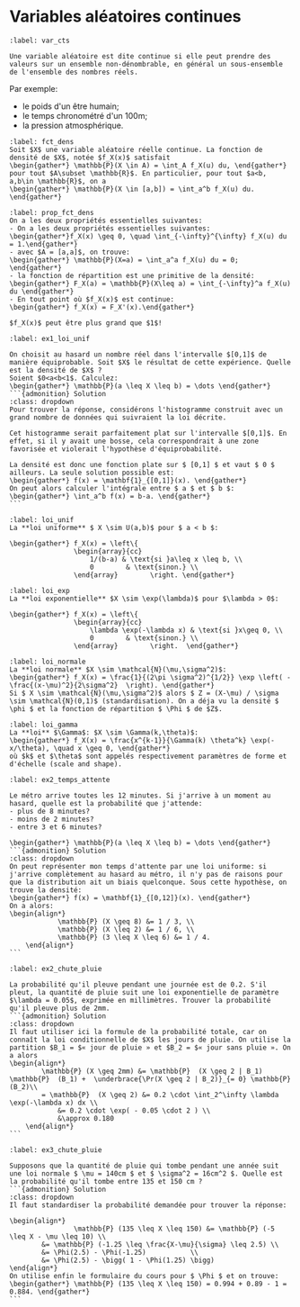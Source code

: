 # Variables aléatoires continues

````{prf:definition} Variable aléatoire continue
:label: var_cts

Une variable aléatoire est dite continue si elle peut prendre des valeurs sur un ensemble non-dénombrable, en général un sous-ensemble de l'ensemble des nombres réels.
````

Par exemple:
- le poids d'un être humain;
- le temps chronométré d'un 100m;
- la pression atmosphérique.

````{prf:definition} Fonction de densité
:label: fct_dens
Soit $X$ une variable aléatoire réelle continue. La fonction de densité de $X$, notée $f_X(x)$ satisfait
\begin{gather*} \mathbb{P}(X \in A) = \int_A f_X(u) du, \end{gather*}
pour tout $A\subset \mathbb{R}$. En particulier, pour tout $a<b, a,b\in \mathbb{R}$, on a
\begin{gather*} \mathbb{P}(X \in [a,b]) = \int_a^b f_X(u) du. \end{gather*}
````

```{prf:property} Fonctions de densité
:label: prop_fct_dens
On a les deux propriétés essentielles suivantes:
- On a les deux propriétés essentielles suivantes:
\begin{gather*}f_X(x) \geq 0, \quad \int_{-\infty}^{\infty} f_X(u) du = 1.\end{gather*}
- avec $A = [a,a]$, on trouve:
\begin{gather*} \mathbb{P}(X=a) = \int_a^a f_X(u) du = 0; \end{gather*}
- la fonction de répartition est une primitive de la densité:
\begin{gather*} F_X(a) = \mathbb{P}(X\leq a) = \int_{-\infty}^a f_X(u) du \end{gather*}
- En tout point où $f_X(x)$ est continue:
\begin{gather*} f_X(x) = F_X'(x).\end{gather*}
```

```{warning}
$f_X(x)$ peut être plus grand que $1$!
```

````{prf:example}
:label: ex1_loi_unif

On choisit au hasard un nombre réel dans l'intervalle $[0,1]$ de manière équiprobable. Soit $X$ le résultat de cette expérience. Quelle est la densité de $X$ ?
Soient $0<a<b<1$. Calculez:
\begin{gather*} \mathbb{P}(a \leq X \leq b) = \dots \end{gather*}
```{admonition} Solution
:class: dropdown
Pour trouver la réponse, considérons l'histogramme construit avec un grand nombre de données qui suivraient la loi décrite.
    
Cet histogramme serait parfaitement plat sur l'intervalle $[0,1]$. En effet, si il y avait une bosse, cela correspondrait à une zone favorisée et violerait l'hypothèse d'équiprobabilité.
    
La densité est donc une fonction plate sur $ [0,1] $ et vaut $ 0 $ ailleurs. La seule solution possible est:
\begin{gather*} f(x) = \mathbf{1}_{[0,1]}(x). \end{gather*}
On peut alors calculer l'intégrale entre $ a $ et $ b $:
\begin{gather*} \int_a^b f(x) = b-a. \end{gather*}
```
````


```{prf:definition} Loi uniforme
:label: loi_unif
La **loi uniforme** $ X \sim U(a,b)$ pour $ a < b $:
        
\begin{gather*} f_X(x) = \left\{ 
                \begin{array}{cc}
                    1/(b-a) & \text{si }a\leq x \leq b, \\
                    0        & \text{sinon.} \\
                \end{array}        \right. \end{gather*}
```

```{prf:definition} Loi exponentielle
:label: loi_exp
La **loi exponentielle** $X \sim \exp(\lambda)$ pour $\lambda > 0$:
        
\begin{gather*} f_X(x) = \left\{ 
                \begin{array}{cc}
                    \lambda \exp(-\lambda x) & \text{si }x\geq 0, \\
                    0        & \text{sinon.} \\
                \end{array}        \right.  \end{gather*}
```

```{prf:definition} Loi normale
:label: loi_normale
La **loi normale** $X \sim \mathcal{N}(\mu,\sigma^2)$:        
\begin{gather*} f_X(x) = \frac{1}{(2\pi \sigma^2)^{1/2}} \exp \left( -  \frac{(x-\mu)^2}{2\sigma^2}  \right). \end{gather*}
Si $ X \sim \mathcal{N}(\mu,\sigma^2)$ alors $ Z = (X-\mu) / \sigma \sim \mathcal{N}(0,1)$ (standardisation). On a déja vu la densité $ \phi $ et la fonction de répartition $ \Phi $ de $Z$. 
```

````{prf:definition} Loi Gamma
:label: loi_gamma
La **loi** $\Gamma$: $X \sim \Gamma(k,\theta)$:        
\begin{gather*} f_X(x) = \frac{x^{k-1}}{\Gamma(k) \theta^k} \exp(- x/\theta), \quad x \geq 0, \end{gather*}
où $k$ et $\theta$ sont appelés respectivement paramètres de forme et d'échelle (scale and shape).
````


````{prf:example} Temps d'attente
:label: ex2_temps_attente

Le métro arrive toutes les 12 minutes. Si j'arrive à un moment au hasard, quelle est la probabilité que j'attende: 
- plus de 8 minutes? 
- moins de 2 minutes? 
- entre 3 et 6 minutes?    

\begin{gather*} \mathbb{P}(a \leq X \leq b) = \dots \end{gather*}
```{admonition} Solution
:class: dropdown
On peut représenter mon temps d'attente par une loi uniforme: si j'arrive complètement au hasard au métro, il n'y pas de raisons pour que la distribution ait un biais quelconque. Sous cette hypothèse, on trouve la densité:
\begin{gather*} f(x) = \mathbf{1}_{[0,12]}(x). \end{gather*}
On a alors:
\begin{align*}
            \mathbb{P} (X \geq 8) &= 1 / 3, \\
            \mathbb{P} (X \leq 2) &= 1 / 6, \\
            \mathbb{P} (3 \leq X \leq 6) &= 1 / 4.
    \end{align*}
```
````

````{prf:example} Chute de pluie
:label: ex2_chute_pluie

La probabilité qu'il pleuve pendant une journée est de 0.2. S'il pleut, la quantité de pluie suit une loi exponentielle de paramètre $\lambda = 0.05$, exprimée en millimètres. Trouver la probabilité qu'il pleuve plus de 2mm.
```{admonition} Solution
:class: dropdown
Il faut utiliser ici la formule de la probabilité totale, car on connaît la loi conditionnelle de $X$ les jours de pluie. On utilise la partition $B_1 = $« jour de pluie » et $B_2 = $« jour sans pluie ». On a alors
\begin{align*}
        \mathbb{P} (X \geq 2mm) &= \mathbb{P}  (X \geq 2 | B_1) \mathbb{P}  (B_1) +  \underbrace{\Pr(X \geq 2 | B_2)}_{= 0} \mathbb{P}  (B_2)\\
        = \mathbb{P}  (X \geq 2) &= 0.2 \cdot \int_2^\infty \lambda \exp(-\lambda x) dx \\
            &= 0.2 \cdot \exp( - 0.05 \cdot 2 ) \\
            &\approx 0.180
    \end{align*}
```
````

````{prf:example} Chute de pluie 2
:label: ex3_chute_pluie

Supposons que la quantité de pluie qui tombe pendant une année suit une loi normale $ \mu = 140cm $ et $ \sigma^2 = 16cm^2 $. Quelle est la probabilité qu'il tombe entre 135 et 150 cm ?
```{admonition} Solution
:class: dropdown
Il faut standardiser la probabilité demandée pour trouver la réponse:
    
\begin{align*}
                \mathbb{P} (135 \leq X \leq 150) &= \mathbb{P} (-5 \leq X - \mu \leq 10) \\
        &= \mathbb{P} (-1.25 \leq \frac{X-\mu}{\sigma} \leq 2.5) \\
        &= \Phi(2.5) - \Phi(-1.25)           \\
        &= \Phi(2.5) - \bigg( 1 - \Phi(1.25) \bigg)
\end{align*}
On utilise enfin le formulaire du cours pour $ \Phi $ et on trouve:
\begin{gather*} \mathbb{P} (135 \leq X \leq 150) = 0.994 + 0.89 - 1 = 0.884. \end{gather*}
```
````
